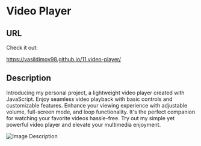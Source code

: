# Video Player

## URL

Check it out:

https://vasildimov98.github.io/11.video-player/

## Description

Introducing my personal project, a lightweight video player created with JavaScript. Enjoy seamless video playback with basic controls and customizable features. Enhance your viewing experience with adjustable volume, full-screen mode, and loop functionality. It's the perfect companion for watching your favorite videos hassle-free. Try out my simple yet powerful video player and elevate your multimedia enjoyment.

![Image Description](./site/video.png)
